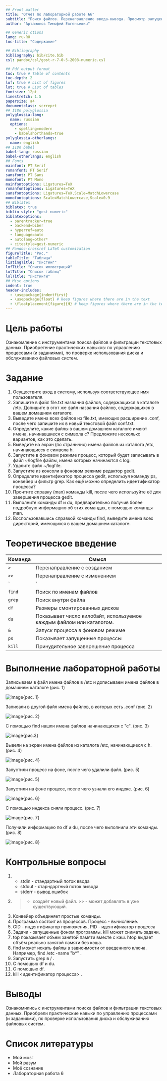 ```yaml
---
## Front matter
title: "Отчёт по лабораторной работе №6"
subtitle: "Поиск файлов. Перенаправление ввода-вывода. Просмотр запущенных процессов"
author: "Артамонов Тимофей Евгеньевич"

## Generic otions
lang: ru-RU
toc-title: "Содержание"

## Bibliography
bibliography: bib/cite.bib
csl: pandoc/csl/gost-r-7-0-5-2008-numeric.csl

## Pdf output format
toc: true # Table of contents
toc-depth: 2
lof: true # List of figures
lot: true # List of tables
fontsize: 12pt
linestretch: 1.5
papersize: a4
documentclass: scrreprt
## I18n polyglossia
polyglossia-lang:
  name: russian
  options:
	- spelling=modern
	- babelshorthands=true
polyglossia-otherlangs:
  name: english
## I18n babel
babel-lang: russian
babel-otherlangs: english
## Fonts
mainfont: PT Serif
romanfont: PT Serif
sansfont: PT Sans
monofont: PT Mono
mainfontoptions: Ligatures=TeX
romanfontoptions: Ligatures=TeX
sansfontoptions: Ligatures=TeX,Scale=MatchLowercase
monofontoptions: Scale=MatchLowercase,Scale=0.9
## Biblatex
biblatex: true
biblio-style: "gost-numeric"
biblatexoptions:
  - parentracker=true
  - backend=biber
  - hyperref=auto
  - language=auto
  - autolang=other*
  - citestyle=gost-numeric
## Pandoc-crossref LaTeX customization
figureTitle: "Рис."
tableTitle: "Таблица"
listingTitle: "Листинг"
lofTitle: "Список иллюстраций"
lotTitle: "Список таблиц"
lolTitle: "Листинги"
## Misc options
indent: true
header-includes:
  - \usepackage{indentfirst}
  - \usepackage{float} # keep figures where there are in the text
  - \floatplacement{figure}{H} # keep figures where there are in the text
---
```


# Цель работы

Ознакомление с инструментами поиска файлов и фильтрации текстовых данных. Приобретение практических навыков: по управлению процессами (и заданиями), по проверке использования диска и обслуживанию файловых систем.

# Задание

1. Осуществите вход в систему, используя соответствующее имя пользователя.
2. Запишите в файл file.txt названия файлов, содержащихся в каталоге /etc. Допишите в этот же файл названия файлов, содержащихся в вашем домашнем каталоге.
3. Выведите имена всех файлов из file.txt, имеющих расширение .conf, после чего
запишите их в новый текстовой файл conf.txt.
4. Определите, какие файлы в вашем домашнем каталоге имеют имена, начинавшиеся
с символа c? Предложите несколько вариантов, как это сделать.
5. Выведите на экран (по странично) имена файлов из каталога /etc, начинающиеся
с символа h.
6. Запустите в фоновом режиме процесс, который будет записывать в файл ~/logfile
файлы, имена которых начинаются с log.
7. Удалите файл ~/logfile.
8. Запустите из консоли в фоновом режиме редактор gedit.
9. Определите идентификатор процесса gedit, используя команду ps, конвейер и фильтр
grep. Как ещё можно определить идентификатор процесса?
10. Прочтите справку (man) команды kill, после чего используйте её для завершения
процесса gedit.
11. Выполните команды df и du, предварительно получив более подробную информацию
об этих командах, с помощью команды man.
12. Воспользовавшись справкой команды find, выведите имена всех директорий, имеющихся в вашем домашнем каталоге.

# Теоретическое введение

| Команда      | Смысл                                                                                    		                    |
|--------------|----------------------------------------------------------------------------------------------------------------------------|
| ` > `        | Перенаправление с созданием                                                                          		            |   
| ` >> `       | Перенаправление с изменением   											    |     
| ` | `        | Конвейер                                 			   							    |
| ` find `     | Поиск по именам файлов											                    |
| ` grep `     | Поиск внутри файла                                                                          		   		    |
| ` df `       | Размеры смонтированных дисков                                                                                		    |
| ` du `       | Показывает число килобайт, используемое каждым файлом или каталогом.                                            	    |
| ` & `        | Запуск процесса в фоновом режиме 										            |
| ` ps `       | Показывает запущенные процессы											            |
| ` kill `     | Принудительное заверешение процесса											    |

# Выполнение лабораторной работы

Записываем в файл имена файлов в /etc и дописываем имена файлов в домашнем каталоге (рис. 1)

![image](https://user-images.githubusercontent.com/104139992/166659370-127b4424-6372-4b08-917c-be43306c6558.png){рис. 1}

Записали в другой файл имена файлов, в которых есть .conf (рис. 2)

![image](https://user-images.githubusercontent.com/104139992/166659707-f3add528-62a0-47bf-8795-6bccf87ed38c.png){рис. 2}

С помощью find нашли имена файлов начинающихся с "с". (рис. 3)

![image](https://user-images.githubusercontent.com/104139992/166660734-935ebf9f-4cc1-4949-90dd-ee8f7ceb06e1.png){рис.3}

Вывели на экран имена файлов из каталога /etc, начинающиеся с h. (рис. 4)

![image](https://user-images.githubusercontent.com/104139992/166660897-e4901c91-1ccd-4b2f-891f-35501bce51dc.png){рис. 4}

Запустили процесс на фоне, после чего удалили файл. (рис. 5)

![image](https://user-images.githubusercontent.com/104139992/166661098-3d5aa7d5-c260-4dd9-9a50-c9f2407f4a6f.png){рис. 5}

Запустили на фоне процесс, после чего узнали его индекс. (рис. 6)

![image](https://user-images.githubusercontent.com/104139992/166661476-a350b249-a422-4a0c-8499-1a7c4f6377fb.png){рис. 6}

С помощью индекса сняли процесс. (рис. 7)

![image](https://user-images.githubusercontent.com/104139992/166661421-c57babeb-3c79-411f-91cb-845ac65d0a36.png){рис. 7}

Получили информацию по df и du, после чего выполнили эти команды. (рис. 8)
 
![image](https://user-images.githubusercontent.com/104139992/166661680-083d3b95-7f65-4793-905e-2c823648e901.png){рис. 8}

# Контрольные вопросы

1. * stdin - стандартный поток ввода
   * stdout - старндартный поток вывода
   * stderr - вывод ошибок
2. > - создаёт новый файл. >> - может добавлять в уже существующий.
3. Конвейер объединяет простые команды.
4. Программа состоит из процессов. Процесс - вычисление.
5. GID - индентификатор приложения, PID - идентификатор процесса
6. Задачи - запущенные фоном программы. kill может снимать задачи.
7. top показывает объем занятой памяти вместе с кэш. htop выдает объём реально занятой памяти без кэша.
8. find может искать файлы в зависимости от введенного ключа. Например, find /etc -name "b*" .
9. Запустить grep в / .
10. С помощью df и du.
11. С помощью df.
12. kill <идентификатор процесса> .

# Выводы

Ознакомились с инструментами поиска файлов и фильтрации текстовых данных. Приобрели практические навыки по управлению процессами (и заданиями), по проверке использования диска и обслуживанию файловых систем.

# Список литературы

- Мой мозг
- Мой разум
- Моё сознание
- Лабораторная работа 6
